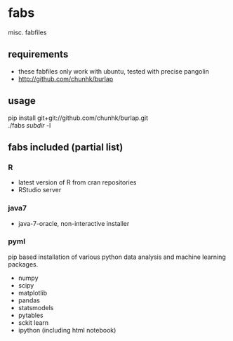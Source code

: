# fabs

misc. fabfiles

## requirements

* these fabfiles only work with ubuntu, tested with precise pangolin
* http://github.com/chunhk/burlap

## usage

pip install git+git://github.com/chunhk/burlap.git  
./fabs *subdir* -l

## fabs included (partial list)

### R

* latest version of R from cran repositories
* RStudio server

### java7

* java-7-oracle, non-interactive installer

### pyml

pip based installation of various python data analysis and machine learning packages.

* numpy
* scipy
* matplotlib
* pandas
* statsmodels
* pytables
* sckit learn
* ipython (including html notebook)
